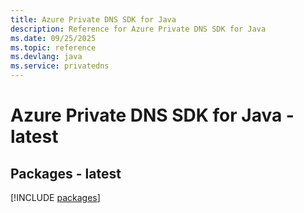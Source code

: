 ```yaml
---
title: Azure Private DNS SDK for Java
description: Reference for Azure Private DNS SDK for Java
ms.date: 09/25/2025
ms.topic: reference
ms.devlang: java
ms.service: privatedns
---
```

# Azure Private DNS SDK for Java - latest
## Packages - latest
[!INCLUDE [packages](private-dns-index.md)]